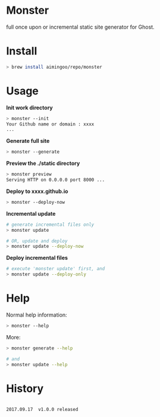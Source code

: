 # Monster

full once upon or incremental static site generator for Ghost.

# Install

```bash
> brew install aimingoo/repo/monster
```

# Usage

**Init work directory**

```bash
> monster --init
Your Github name or domain : xxxx
...
```


**Generate full site**

```bash
> monster --generate
```

**Preview the ./static directory**

```bash
> monster preview
Serving HTTP on 0.0.0.0 port 8000 ...
```


**Deploy to xxxx.github.io**


```bash
> monster --deploy-now
```


**Incremental update**

```bash
# generate incremental files only
> monster update

# OR, update and deploy
> monster update --deploy-now
```

**Deploy incremental files**

```bash
# execute 'monster update' first, and
> monster update --deploy-only
```

# Help

Normal help information:

```bash
> monster --help
```

More:

```bash
> monster generate --help

# and
> monster update --help
```

# History

```

2017.09.17	v1.0.0 released
```
